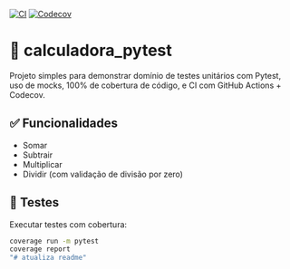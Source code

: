 [![CI](https://github.com/WallanDavid/calculadora_pytest/actions/workflows/python-app.yml/badge.svg)](https://github.com/WallanDavid/calculadora_pytest/actions)
[![Codecov](https://codecov.io/gh/WallanDavid/calculadora_pytest/branch/main/graph/badge.svg)](https://codecov.io/gh/WallanDavid/calculadora_pytest)

# 🧮 calculadora_pytest

Projeto simples para demonstrar domínio de testes unitários com Pytest, uso de mocks, 100% de cobertura de código, e CI com GitHub Actions + Codecov.

## ✅ Funcionalidades

- Somar
- Subtrair
- Multiplicar
- Dividir (com validação de divisão por zero)

## 🧪 Testes

Executar testes com cobertura:

```bash
coverage run -m pytest
coverage report
"# atualiza readme"
